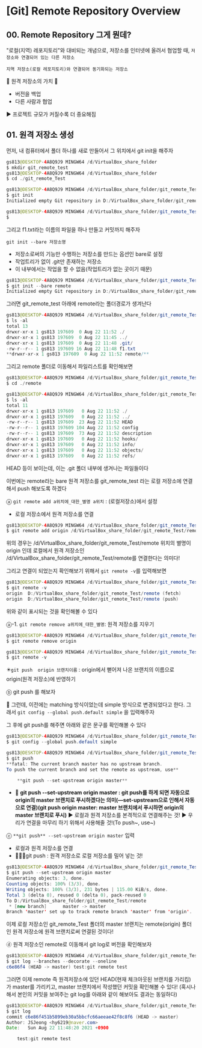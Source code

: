 # [Git] Remote Repository Overview

## 00. Remote Repository 그게 뭔데?

"로컬(지역) 레포지토리"와 대비되는 개념으로, 저장소를 인터넷에 올려서 협업할 때, `저장소와 연결되어 있는 다른 저장소`

`지역 저장소(로컬 레포지토리)와 연결되어 동기화되는 저장소`

🌟 원격 저장소의 가치 🌟

- 버전을 백업
- 다른 사람과 협업

▶️ 프로젝트 규모가 커질수록 더 중요해짐

## 01. 원격 저장소 생성

먼저, 내 컴퓨터에서 폴더 하나를 새로 만들어서 그 위치에서 git init을 해주자

```java
gs813@DESKTOP-4A8Q9J9 MINGW64 /d/VirtualBox_share_folder
$ mkdir git_remote_test
gs813@DESKTOP-4A8Q9J9 MINGW64 /d/VirtualBox_share_folder
$ cd ./git_remote_Test

gs813@DESKTOP-4A8Q9J9 MINGW64 /d/VirtualBox_share_folder/git_remote_Test
$ git init
Initialized empty Git repository in D:/VirtualBox_share_folder/git_remote_test/.git/

gs813@DESKTOP-4A8Q9J9 MINGW64 /d/VirtualBox_share_folder/git_remote_Test (master)
$

```

그리고 f1.txt라는 이름의 파일을 하나 만들고 커밋까지 해주자

`git init --bare 저장소명`

- 저장소로써의 기능만 수행하는 저장소를 만드는 옵션인 bare로 설정
- 작업트리가 없이 .git만 존재하는 저장소
- 이 내부에서는 작업을 할 수 없음(작업트리가 없는 곳이기 때문)

```java
gs813@DESKTOP-4A8Q9J9 MINGW64 /d/VirtualBox_share_folder/git_remote_Test (master)
$ git init --bare remote
Initialized empty Git repository in D:/VirtualBox_share_folder/git_remote_test/remote/
```

그러면 git_remote_test 아래에 remote라는 폴더경로가 생겨난다

```java
gs813@DESKTOP-4A8Q9J9 MINGW64 /d/VirtualBox_share_folder/git_remote_Test (master)
$ ls -al
total 13
drwxr-xr-x 1 gs813 197609  0 Aug 22 11:52 ./
drwxr-xr-x 1 gs813 197609  0 Aug 22 11:45 ../
drwxr-xr-x 1 gs813 197609  0 Aug 22 11:48 .git/
-rw-r--r-- 1 gs813 197609 16 Aug 22 11:48 f1.txt
**drwxr-xr-x 1 gs813 197609  0 Aug 22 11:52 remote/**
```

그리고 remote 폴더로 이동해서 파일리스트를 확인해보면

```java
gs813@DESKTOP-4A8Q9J9 MINGW64 /d/VirtualBox_share_folder/git_remote_Test (master)
$ cd ./remote

gs813@DESKTOP-4A8Q9J9 MINGW64 /d/VirtualBox_share_folder/git_remote_Test/remote (BARE:master)
$ ls -al
total 11
drwxr-xr-x 1 gs813 197609   0 Aug 22 11:52 ./
drwxr-xr-x 1 gs813 197609   0 Aug 22 11:52 ../
-rw-r--r-- 1 gs813 197609  23 Aug 22 11:52 HEAD
-rw-r--r-- 1 gs813 197609 104 Aug 22 11:52 config
-rw-r--r-- 1 gs813 197609  73 Aug 22 11:52 description
drwxr-xr-x 1 gs813 197609   0 Aug 22 11:52 hooks/
drwxr-xr-x 1 gs813 197609   0 Aug 22 11:52 info/
drwxr-xr-x 1 gs813 197609   0 Aug 22 11:52 objects/
drwxr-xr-x 1 gs813 197609   0 Aug 22 11:52 refs/
```

HEAD 등이 보이는데, 이는 .git 폴더 내부에 생겨나는 파일들이다

이번에는 remote라는 bare 원격 저장소를 git_remote_test 라는 로컬 저장소에 연결해서 push 해보도록 하겠다

ⓐ `git remote add a위치에_대한_별명 a위치` : (로컬저장소)에서 설정

- 로컬 저장소에서 원격 저장소를 연결

```java
gs813@DESKTOP-4A8Q9J9 MINGW64 /d/VirtualBox_share_folder/git_remote_Test (master)
$ git remote add origin /d/VirtualBox_share_folder/git_remote_Test/remote

```

위의 경우는 /d/VirtualBox_share_folder/git_remote_Test/remote 위치의 별명이 origin 인데 로컬에서 원격 저장소인 /d/VirtualBox_share_folder/git_remote_Test/remote를 연결한다는 의미다!

그리고 연결이 되었는지 확인해보기 위해서 `git remote -v`를 입력해보면

```java
gs813@DESKTOP-4A8Q9J9 MINGW64 /d/VirtualBox_share_folder/git_remote_Test (master)
$ git remote -v
origin  D:/VirtualBox_share_folder/git_remote_Test/remote (fetch)
origin  D:/VirtualBox_share_folder/git_remote_Test/remote (push)
```

위와 같이 표시되는 것을 확인해볼 수 있다

ⓐ-1. `git remote remove a위치에_대한_별명`: 원격 저장소를 지우기

```java
gs813@DESKTOP-4A8Q9J9 MINGW64 /d/VirtualBox_share_folder/git_remote_Test (master)
$ git remote remove origin

gs813@DESKTOP-4A8Q9J9 MINGW64 /d/VirtualBox_share_folder/git_remote_Test (master)
$ git remote -v
```

✴️`git push  origin 브랜치이름` : origin에서 뻗어져 나온 브랜치의 이름으로 origin(원격 저장소)에 반영하기

ⓑ  git push 를 해보자

🌟 그런데, 이전에는 matching 방식이었는데 simple 방식으로 변경되었다고 한다.  그래서 `git config --global push.default simple` 을 입력해주자

그 후에 git push를 해주면 아래와 같은 문구를 확인해볼 수 있다

```java
gs813@DESKTOP-4A8Q9J9 MINGW64 /d/VirtualBox_share_folder/git_remote_Test (master)
$ git config --global push.default simple

gs813@DESKTOP-4A8Q9J9 MINGW64 /d/VirtualBox_share_folder/git_remote_Test (master)
$ git push
**fatal: The current branch master has no upstream branch.
To push the current branch and set the remote as upstream, use**

    **git push --set-upstream origin master**
```

- 📌 **git push --set-upstream origin master : git push를 하게 되면 자동으로 origin의 master 브랜치로 푸시하겠다는 의미(—set-upstream으로 인해서 자동으로 연결)(git push origin master: master 브랜치에서 푸시하면 origin의  master 브랜치로 푸시)** ▶️ 로컬과 원격 저장소를 본격적으로 연결해주는 것! ▶️ 우리가 연결을 마무리 하기 위해서 사용해줄 것!(To push~, use~)

ⓒ `**git push** --set-upstream origin master` 입력

- 로컬과 원격 저장소를 연결
- 📌📌📌git push : 원격 저장소로 로컬 저장소를 밀어 넣는 것!

```java
gs813@DESKTOP-4A8Q9J9 MINGW64 /d/VirtualBox_share_folder/git_remote_Test (master)
$ git push --set-upstream origin master
Enumerating objects: 3, done.
Counting objects: 100% (3/3), done.
Writing objects: 100% (3/3), 231 bytes | 115.00 KiB/s, done.
Total 3 (delta 0), reused 0 (delta 0), pack-reused 0
To D:/VirtualBox_share_folder/git_remote_Test/remote
 * [new branch]      master -> master
Branch 'master' set up to track remote branch 'master' from 'origin'.
```

이제 로컬 저장소인 git_remote_Test 폴더의 master 브랜치는 remote(origin) 폴더인 원격 저장소에 원격 브랜치로써 연결된 것이다!

ⓓ 원격 저장소인 remote로 이동해서 git log로 버전을 확인해보자

```java
gs813@DESKTOP-4A8Q9J9 MINGW64 /d/VirtualBox_share_folder/git_remote_Test/remote (BARE:master)
$ git log --branches --decorate --oneline
c6e86f4 (HEAD -> master) test:git remote test
```

그러면 이제 remote 즉 원격저장소에 있던 HEAD(현재 체크아웃된 브랜치를 가리킴)가 master를 가리키고, master 브랜치에서 작성했던 커밋을 확인해볼 수 있다! (혹시나 해서 본인의 커밋을 보여주는 git log를 아래와 같이 해보아도 결과는 동일하다)

```java
gs813@DESKTOP-4A8Q9J9 MINGW64 /d/VirtualBox_share_folder/git_remote_Test/remote (BARE:master)
$ git log
commit c6e86f451b5899eb30a5bbcfc66aeeae42f8c8f6 (HEAD -> master)
Author: JSJeong <hy6219@naver.com>
Date:   Sun Aug 22 11:48:20 2021 +0900

    test:git remote test
```